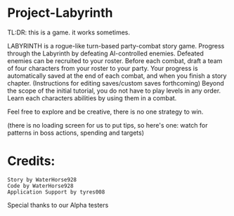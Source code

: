 # Project-Labyrinth

TL:DR: this is a game. it works sometimes.

LABYRINTH is a rogue-like turn-based party-combat story game.
Progress through the Labyrinth by defeating AI-controlled enemies.
Defeated enemies can be recruited to your roster.
Before each combat, draft a team of four characters from your roster to your party.
Your progress is automatically saved at the end of each combat, and when you finish a story chapter. (Instructions for editing saves/custom saves forthcoming)
Beyond the scope of the initial tutorial, you do not have to play levels in any order.
Learn each characters abilities by using them in a combat.

Feel free to explore and be creative, there is no one strategy to win.

(there is no loading screen for us to put tips, so here's one: watch for patterns in boss actions, spending and targets)

# Credits:
    Story by WaterHorse928
    Code by WaterHorse928
    Application Support by tyres008
  
 Special thanks to our Alpha testers
  

